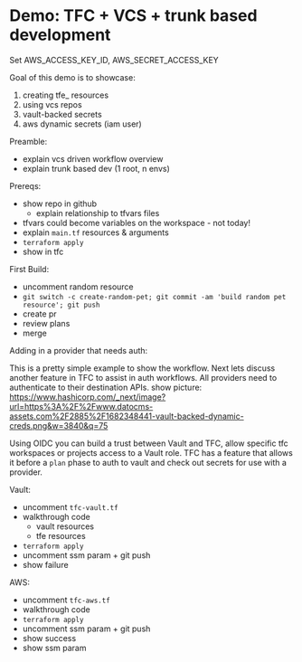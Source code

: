 # Demo: TFC + VCS + trunk based development

Set AWS_ACCESS_KEY_ID, AWS_SECRET_ACCESS_KEY

Goal of this demo is to showcase:
1. creating tfe_ resources 
1. using vcs repos
1. vault-backed secrets
1. aws dynamic secrets (iam user)

Preamble: 
- explain vcs driven workflow overview
- explain trunk based dev (1 root, n envs)

Prereqs:
- show repo in github
  - explain relationship to tfvars files
- tfvars could become variables on the workspace - not today!
- explain `main.tf` resources & arguments
- `terraform apply`
- show in tfc

First Build:
- uncomment random resource 
- `git switch -c create-random-pet; git commit -am 'build random pet resource'; git push` 
- create pr
- review plans 
- merge 

Adding in a provider that needs auth:

This is a pretty simple example to show the workflow. Next lets discuss another feature in TFC to assist in auth workflows. All providers need to authenticate to their destination APIs. show picture: https://www.hashicorp.com/_next/image?url=https%3A%2F%2Fwww.datocms-assets.com%2F2885%2F1682348441-vault-backed-dynamic-creds.png&w=3840&q=75

Using OIDC you can build a trust between Vault and TFC, allow specific tfc workspaces or projects access to a Vault role. TFC has a feature that allows it before a `plan` phase to auth to vault and check out secrets for use with a provider.

Vault:
- uncomment `tfc-vault.tf`
- walkthrough code
  - vault resources
  - tfe resources
- `terraform apply`
- uncomment ssm param + git push
- show failure

AWS:
- uncomment `tfc-aws.tf`
- walkthrough code
- `terraform apply`
- uncomment ssm param + git push
- show success
- show ssm param
